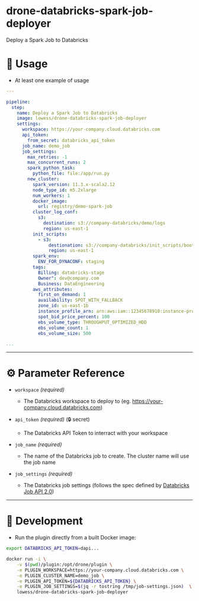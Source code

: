 drone-databricks-spark-job-deployer
===================================

Deploy a Spark Job to Databricks

# :notebook: Usage

* At least one example of usage

```yaml
---

pipeline:
  step:
    name: Deploy a Spark Job to Databricks
    image: lowess/drone-databricks-spark-job-deployer
    settings:
      workspace: https://your-company.cloud.databricks.com
      api_token:
        from_secret: databricks_api_token
      job_name: demo_job
      job_settings:
        max_retries: -1
        max_concurrent_runs: 2
        spark_python_task:
          python_file: file:/app/run.py
        new_cluster:
          spark_version: 11.3.x-scala2.12
          node_type_id: m5.2xlarge
          num_workers: 1
          docker_image:
            url: registry/demo-spark-job
          cluster_log_conf:
            s3:
              destination: s3://company-databricks/demo/logs
              region: us-east-1
          init_scripts:
            - s3:
                destionation: s3://company-databricks/init_scripts/bootstrap.sh
                region: us-east-1
          spark_env:
            ENV_FOR_DYNACONF: staging
          tags:
            Billing: databricks-stage
            Owner": dev@company.com
            Business: DataEngineering
          aws_attributes:
            first_on_demand: 1
            availability: SPOT_WITH_FALLBACK
            zone_id: us-east-1b
            instance_profile_arn: arn:aws:iam::12345678910:instance-profile/DatabricksSpark
            spot_bid_price_percent: 100
            ebs_volume_type: THROUGHPUT_OPTIMIZED_HDD
            ebs_volume_count: 1
            ebs_volume_size: 500

...
```

---

# :gear: Parameter Reference


* `workspace` _(required)_
  * The Databricks workspace to deploy to (eg. https://your-company.cloud.databricks.com)

* `api_token` _(required)_ (:lock: secret)
  * The Databricks API Token to interract with your workspace

* `job_name` _(required)_
  * The name of the Databricks job to create. The cluster name will use the job name

* `job_settings` _(required)_
  * The Databricks job settings (follows the spec defined by [Databricks Job API 2.0](https://docs.databricks.com/dev-tools/api/2.0/jobs.html#jobs-api-20))


---

# :beginner: Development

* Run the plugin directly from a built Docker image:

```bash
export DATABRICKS_API_TOKEN=dapi...

docker run -i \
    -v $(pwd)/plugin:/opt/drone/plugin \
    -e PLUGIN_WORKSPACE=https://your-company.cloud.databricks.com \
    -e PLUGIN_CLUSTER_NAME=demo_job \
    -e PLUGIN_API_TOKEN=${DATABRICKS_API_TOKEN} \
    -e PLUGIN_JOB_SETTINGS=$(jq -r tostring /tmp/job-settings.json)  \
    lowess/drone-databricks-spark-job-deployer
```
